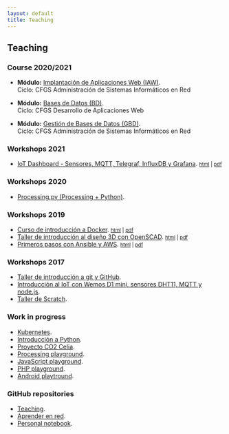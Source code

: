 ```yaml
---
layout: default
title: Teaching
---
```


## Teaching

### Course 2020/2021

  * **Módulo:** [Implantación de Aplicaciones Web (IAW)][1].  
    Ciclo: CFGS Administración de Sistemas Informáticos en Red

  * **Módulo:** [Bases de Datos (BD)][2].  
    Ciclo: CFGS Desarrollo de Aplicaciones Web

  * **Módulo:** [Gestión de Bases de Datos (GBD)][2].  
    Ciclo: CFGS Administración de Sistemas Informáticos en Red  

### Workshops 2021

  * [IoT Dashboard - Sensores, MQTT, Telegraf, InfluxDB y Grafana][24]. <small>[html][24] | [pdf][24]</small>

### Workshops 2020

  * [Processing.py (Processing + Python)][19].

### Workshops 2019

  * [Curso de introducción a Docker][17].  <small>[html][17] | [pdf][18]</small>
  * [Taller de introducción al diseño 3D con OpenSCAD][13]. <small>[html][13] | [pdf][14]</small>
  * [Primeros pasos con Ansible y AWS][15]. <small>[html][15] | [pdf][16]</small>

### Workshops 2017

  * [Taller de introducción a git y GitHub][3].
  * [Introducción al IoT con Wemos D1 mini, sensores DHT11, MQTT y node.js][4].
  * [Taller de Scratch][5].

### Work in progress

  * [Kubernetes][23].
  * [Introducción a Python][20].
  * [Proyecto CO2 Celia][21].
  * [Processing playground][6].
  * [JavaScript playground][8].
  * [PHP playground][12].
  * [Android playtround][22].

### GitHub repositories

  * [Teaching][9].
  * [Aprender en red][10].
  * [Personal notebook][11].

[1]: http://josejuansanchez.org/iaw/ 
[2]: http://josejuansanchez.org/bd/
[3]: https://github.com/josejuansanchez/taller-git-github
[4]: https://github.com/josejuansanchez/iot-demo
[5]: https://github.com/josejuansanchez/scratch_workshop
[6]: http://josejuansanchez.org/processing-playground/
[7]: https://github.com/josejuansanchez/processing-playground
[8]: https://github.com/josejuansanchez/javascript-playground
[9]: https://github.com/josejuansanchez/teaching
[10]: https://github.com/josejuansanchez/aprender-en-red/wiki
[11]: https://github.com/josejuansanchez/personal-notebook
[12]: https://github.com/josejuansanchez/php-playground
[13]: https://josejuansanchez.org/taller-openscad/
[14]: https://josejuansanchez.org/taller-openscad/index.pdf
[15]: https://josejuansanchez.org/taller-ansible-aws/
[16]: https://josejuansanchez.org/taller-ansible-aws/index.pdf
[17]: https://josejuansanchez.org/curso-docker/
[18]: https://josejuansanchez.org/curso-docker/index.pdf
[19]: https://josejuansanchez.org/processing-python/
[20]: https://github.com/josejuansanchez/python
[21]: https://github.com/josejuansanchez/co2-celia
[22]: https://github.com/josejuansanchez/android-playground
[23]: https://github.com/josejuansanchez/kubernetes
[24]: http://josejuansanchez.org/iot-dashboard/